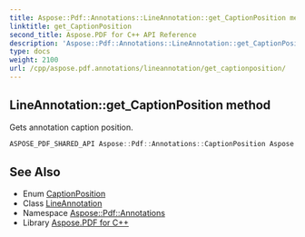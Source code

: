 ```yaml
---
title: Aspose::Pdf::Annotations::LineAnnotation::get_CaptionPosition method
linktitle: get_CaptionPosition
second_title: Aspose.PDF for C++ API Reference
description: 'Aspose::Pdf::Annotations::LineAnnotation::get_CaptionPosition method. Gets annotation caption position in C++.'
type: docs
weight: 2100
url: /cpp/aspose.pdf.annotations/lineannotation/get_captionposition/
---
```

## LineAnnotation::get_CaptionPosition method


Gets annotation caption position.

```cpp
ASPOSE_PDF_SHARED_API Aspose::Pdf::Annotations::CaptionPosition Aspose::Pdf::Annotations::LineAnnotation::get_CaptionPosition()
```

## See Also

* Enum [CaptionPosition](../../captionposition/)
* Class [LineAnnotation](../)
* Namespace [Aspose::Pdf::Annotations](../../)
* Library [Aspose.PDF for C++](../../../)
